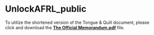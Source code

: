 # UnlockAFRL_public
To utilize the shortened version of the Tongue & Quill document, please click and download the [**The Official Memorandum.pdf**](https://github.com/stevehamaday/UnlockAFRL_public/blob/main/The%20Official%20Memorandum.pdf) file.
